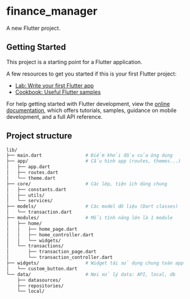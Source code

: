# finance_manager

A new Flutter project.

## Getting Started

This project is a starting point for a Flutter application.

A few resources to get you started if this is your first Flutter project:

- [Lab: Write your first Flutter app](https://docs.flutter.dev/get-started/codelab)
- [Cookbook: Useful Flutter samples](https://docs.flutter.dev/cookbook)

For help getting started with Flutter development, view the
[online documentation](https://docs.flutter.dev/), which offers tutorials,
samples, guidance on mobile development, and a full API reference.

## Project structure
```bash
lib/
├── main.dart                # Điểm khởi đầu của ứng dụng
├── app/                     # Cấu hình app (routes, themes...)
│   ├── app.dart
│   ├── routes.dart
│   └── theme.dart
├── core/                    # Các lớp, tiện ích dùng chung
│   ├── constants.dart
│   ├── utils/
│   └── services/
├── models/                  # Các model dữ liệu (Dart classes)
│   └── transaction.dart
├── modules/                 # Mỗi tính năng lớn là 1 module
│   ├── home/
│   │   ├── home_page.dart
│   │   ├── home_controller.dart
│   │   └── widgets/
│   └── transactions/
│       ├── transaction_page.dart
│       └── transaction_controller.dart
├── widgets/                 # Widget tái sử dụng chung toàn app
│   └── custom_button.dart
└── data/                    # Nơi xử lý data: API, local, db
    ├── datasources/
    ├── repositories/
    └── local/

```
